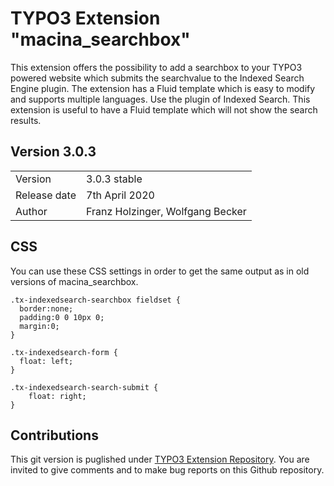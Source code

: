 # TYPO3 Extension "macina_searchbox"
This extension offers the possibility to add a searchbox to your TYPO3 powered website which submits the searchvalue to the Indexed Search Engine plugin. The extension has a Fluid template which is easy to modify and supports multiple languages. Use the plugin of Indexed Search. This extension is useful to have a Fluid template which will not show the search results.

## Version 3.0.3

<table>
	<tr><td>Version</td><td>3.0.3 stable</td></tr>
	<tr><td>Release date</td><td>7th April 2020</td></tr>
	<tr><td>Author</td><td>Franz Holzinger, Wolfgang Becker</td></tr>
</table>

## CSS
You can use these CSS settings in order to get the same output as in old versions of macina_searchbox.


```
.tx-indexedsearch-searchbox fieldset {
  border:none;
  padding:0 0 10px 0;
  margin:0;
}

.tx-indexedsearch-form {
  float: left;
}

.tx-indexedsearch-search-submit {
    float: right;
}
```


## Contributions
This git version is puglished under [TYPO3 Extension Repository](https://extensions.typo3.org/).
You are invited to give comments and to make bug reports on this Github repository.

